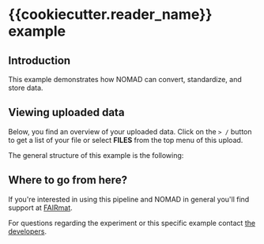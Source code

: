 # {{cookiecutter.reader_name}} example

## Introduction

This example demonstrates how NOMAD can convert, standardize, and store data.

## Viewing uploaded data

Below, you find an overview of your uploaded data.
Click on the `> /` button to get a list of your file or select **FILES** from the top menu of this upload.

The general structure of this example is the following:

## Where to go from here?

If you're interested in using this pipeline and NOMAD in general you'll find support at [FAIRmat](https://www.fairmat-nfdi.eu/fairmat/).

For questions regarding the experiment or this specific example contact [the developers](https://fairmat-nfdi.github.io/pynxtools-{{cookiecutter.reader_name}}/contact.html).
